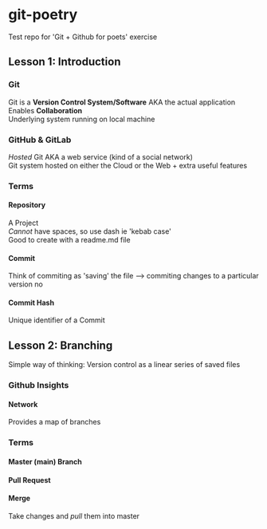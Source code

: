 # git-poetry
Test repo for 'Git + Github for poets' exercise
## Lesson 1: Introduction
### Git
Git is a **Version Control System/Software** AKA the actual application\
Enables **Collaboration**\
Underlying system running on local machine
### GitHub & GitLab
*Hosted* Git AKA a web service (kind of a social network)\
Git system hosted on either the Cloud or the Web + extra useful features
### Terms
#### Repository
A Project \
*Cannot* have spaces, so use dash ie 'kebab case' \
Good to create with a readme.md file
#### Commit
Think of commiting as 'saving' the file --> commiting changes to a particular version no
#### Commit Hash
Unique identifier of a Commit

## Lesson 2: Branching
Simple way of thinking: Version control as a linear series of saved files
### Github Insights
#### Network
Provides a map of branches
### Terms
#### Master (main) Branch
#### Pull Request
#### Merge
Take changes and *pull* them into master


